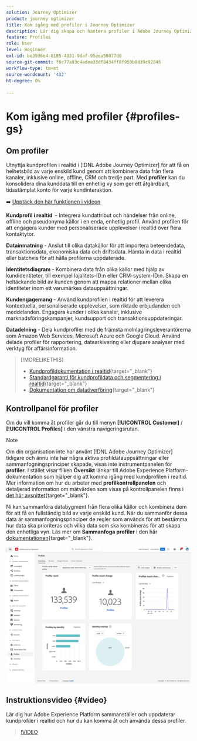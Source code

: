 ```yaml
---
solution: Journey Optimizer
product: journey optimizer
title: Kom igång med profiler i Journey Optimizer
description: Lär dig skapa och hantera profiler i Adobe Journey Optimizer
feature: Profiles
role: User
level: Beginner
exl-id: be3936e4-8185-4031-9daf-95eea58077d0
source-git-commit: f6c77a93c4adea33df8434ff8f950b8d39c92845
workflow-type: tm+mt
source-wordcount: '432'
ht-degree: 0%

---
```


# Kom igång med profiler {#profiles-gs}

## Om profiler

Utnyttja kundprofilen i realtid i [!DNL Adobe Journey Optimizer] för att få en helhetsbild av varje enskild kund genom att kombinera data från flera kanaler, inklusive online, offline, CRM och tredje part. Med **profiler** kan du konsolidera dina kunddata till en enhetlig vy som ger ett åtgärdbart, tidsstämplat konto för varje kundinteraktion.

➡️ [Upptäck den här funktionen i videon](#video)

**Kundprofil i realtid &#x200B;** - Integrera kundattribut och händelser från online, offline och pseudonyma källor i en enda, enhetlig profil. &#x200B;Använd profilen för att engagera kunder med personaliserade upplevelser i realtid över flera kontaktytor. &#x200B;

**Datainmatning** - Anslut till olika datakällor för att importera beteendedata, transaktionsdata, ekonomiska data och driftsdata. Hämta in data i realtid eller batchvis för att hålla profilerna uppdaterade.

**Identitetsdiagram** - Kombinera data från olika källor med hjälp av kundidentiteter, till exempel lojalitets-ID:n eller CRM-system-ID:n. &#x200B;Skapa en heltäckande bild av kunden genom att mappa relationer mellan olika identiteter inom ett varumärkes datauppsättningar. &#x200B;

**Kundengagemang** - Använd kundprofilen i realtid för att leverera kontextuella, personaliserade upplevelser, som riktade erbjudanden och meddelanden. &#x200B;Engagera kunder i olika kanaler, inklusive marknadsföringskampanjer, kundsupport och transaktionsuppdateringar. &#x200B;

**Datadelning** - Dela kundprofiler med de främsta molnlagringsleverantörerna som Amazon Web Services, Microsoft Azure och Google Cloud. Använd delade profiler för rapportering, dataarkivering eller djupare analyser med verktyg för affärsinformation.

>[!MORELIKETHIS]
>
>* [Kundprofildokumentation i realtid](https://experienceleague.adobe.com/docs/experience-platform/query/home.html?lang=sv){target="_blank"}
>* [Standardgaranti för kundprofildata och segmentering i realtid](https://experienceleague.adobe.com/en/docs/experience-platform/profile/guardrails){target="_blank"}
>* &#x200B;[Dokumentation om dataöverföring](https://experienceleague.adobe.com/en/docs/experience-platform/ingestion/home){target="_blank"}

## Kontrollpanel för profiler

Om du vill komma åt profiler går du till menyn **[!UICONTROL Customer]** / **[!UICONTROL Profiles]** i den vänstra navigeringsrutan.

>[!NOTE]
>
>Om din organisation inte har använt [!DNL Adobe Journey Optimizer] tidigare och ännu inte har några aktiva profildatauppsättningar eller sammanfogningsprinciper skapade, visas inte instrumentpanelen för **profiler**. I stället visar fliken **Översikt** länkar till Adobe Experience Platform-dokumentation som hjälper dig att komma igång med kundprofilen i realtid. Mer information om hur du arbetar med **profilkontrollpanelen** och detaljerad information om mätvärden som visas på kontrollpanelen finns i [det här avsnittet](https://experienceleague.adobe.com/docs/experience-platform/profile/ui/user-guide.html){target="_blank"}.

Ni kan sammanföra databygment från flera olika källor och kombinera dem för att få en fullständig bild av varje enskild kund. När du sammanför dessa data är sammanfogningsprinciper de regler som används för att bestämma hur data ska prioriteras och vilka data som ska kombineras för att skapa den enhetliga vyn. Läs mer om **Sammanfoga profiler** i den här [dokumentationen](https://experienceleague.adobe.com/docs/experience-platform/profile/merge-policies/ui-guide.html){target="_blank"}.

![](assets/profiles-home.png)

## Instruktionsvideo {#video}

Lär dig hur Adobe Experience Platform sammanställer och uppdaterar kundprofiler i realtid och hur du kan komma åt och använda dessa profiler.

>[!VIDEO](https://video.tv.adobe.com/v/27251?quality=12)
